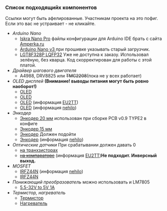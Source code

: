 ### Список подходящийх компонентов

Ссылки могут быть афелированные. Участникам проекта на это пофиг. Если это вас не устраивает - не кликайте.

* *Arduino Nano*
  * [Iskra Nano Pro](https://amperka.ru/product/iskra-nano-pro) файлы конфигурации для Arduino IDE брать с сайта [Amperka.ru](http://wiki.amperka.ru/%D0%BF%D1%80%D0%BE%D0%B4%D1%83%D0%BA%D1%82%D1%8B:iskra-nano-pro)
  * [Arduino Nano v3 ](https://a.aliexpress.com/_99fklT) при прошивке указывать старый загрузчик.
  * [LGT8F328P LQFP32](https://a.aliexpress.com/_A61gLj) Уже не доступна к заказу. Использовал зелёную, без кварца. Код скорректирован для работы с этой платой.
* *Драйвер шагового двигателя*
  *  A4988, DRV8825 или ~~TMC2208~~(пока не у всех работает)
* *OLED дисплей* **(Внимание! выводы питания могут быть ровно наоборот!)**
  * [OLED](https://a.aliexpress.com/_AEG46X)
  * [OLED](https://a.aliexpress.com/_9g5hqT)
  * [OLED](https://www.aliexpress.com/item/32981934105.html) (информация [EU2TT](https://github.com/EU2TT))
  * [OLED](https://aliexpress.ru/item/32233342471.html?spm=a2g0v.12010615.8148356.5.10b6300e7yBHzp&_ga=2.39130275.1018978709.1621017953-798418294.1577286351&sku_id=66895708988) (информация [nehilo](https://github.com/nehilo))
* *Энкодер*
  * [Энкодер 20 мм](https://a.aliexpress.com/_AW7f2p) использован при сборке PCB v0.9 TYPE2 в конфиге
  * [Энкодер 15 мм](https://a.aliexpress.com/_AX70XX)
  * [Энкодер](https://a.aliexpress.com/_9uJ3AL) Должен подойти
  * [Энкодер](https://aliexpress.ru/item/33038646005.html?spm=a2g0s.9042311.0.0.264d33edAGOsuI&_ga=2.6190515.1018978709.1621017953-798418294.1577286351&sku_id=67389580918) (информация [nehilo](https://github.com/nehilo))
* *Оптические датчики* При срабатывании должен давать 0 
  * [на транхзисторах](https://a.aliexpress.com/_9jbDPR)
  * [~~на компараторе~~](https://www.aliexpress.com/item/4000005190162.html) (информация [EU2TT](https://github.com/EU2TT))**Не подходит. Инверсный выход.**
* *MOSFET*
  * [IRFZ44N](https://aliexpress.ru/item/32844109027.html?spm=a2g0s.9042311.0.0.264d33edAGOsuI&_ga=2.6190515.1018978709.1621017953-798418294.1577286351&sku_id=66796205347) (информация [nehilo](https://github.com/nehilo))
  * [IRFZ44N](https://a.aliexpress.com/_Ao9Dql)
* *Понижающий преобразователь* можно использовать и LM7805
  * [5.5-32V to 5V 1A](https://a.aliexpress.com/_9Qambn)
* *Термистор, нагреватель*
  * [Термистор](https://a.aliexpress.com/_AA36o9)
  * [Нагреватель](https://a.aliexpress.com/_AsGAb7)

